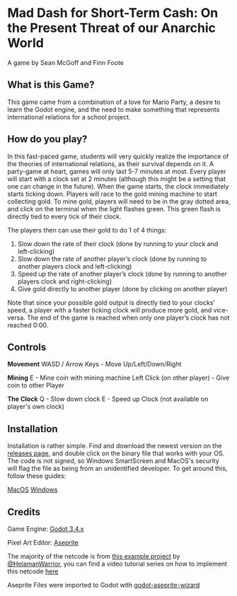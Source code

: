 # Mad Dash for Short-Term Cash: On the Present Threat of our Anarchic World

A game by Sean McGoff and Finn Foote

## What is this Game?

This game came from a combination of a love for Mario Party, a desire to learn the Godot engine, and the need to make something that represents 
international relations for a school project.

## How do you play?
In this fast-paced game, students will very quickly realize the importance of the theories of international relations, as their survival depends on it. 
A party-game at heart, games will only last 5-7 minutes at most. 
Every player will start with a clock set at 2 minutes (although this might be a setting that one can change in the future). 
When the game starts, the clock immediately starts ticking down. 
Players will race to the gold mining machine to start collecting gold. 
To mine gold, players will need to be in the gray dotted area, and click on the terminal when the light flashes green. 
This green flash is directly tied to every tick of their clock. 

The players then can use their gold to do 1 of 4 things:
1. Slow down the rate of their clock (done by running to your clock and left-clicking)
2. Slow down the rate of another player’s clock (done by running to another players clock and left-clicking)
3. Speed up the rate of another player’s clock (done by running to another players clock and right-clicking)
4. Give gold directly to another player (done by clicking on another player)

Note that since your possible gold output is directly tied to your clocks’ speed, a player with a faster ticking clock will produce more gold, and vice-versa. 
The end of the game is reached when only one player’s clock has not reached 0:00.

## Controls

**Movement**
WASD / Arrow Keys - Move Up/Left/Down/Right

**Mining**
E - Mine coin with mining machine
Left Click (on other player) - Give coin to other Player

**The Clock**
Q - Slow down clock
E - Speed up Clock (not available on player's own clock)

## Installation

Installation is rather simple. Find and download the newest version on the [releases page](https://github.com/SeanMcGoff/MadDashGame/releases), and double click on the binary file that works with your OS. The code is not signed, so Windows SmartScreen and MacOS's security will flag the file as being from an unidentified developer. To get around this, follow these guides:

[MacOS](https://support.apple.com/en-us/HT202491)
[Windows](https://www.windowscentral.com/how-fix-app-has-been-blocked-your-protection-windows-10)

## Credits

Game Engine: [Godot 3.4.x](https://github.com/godotengine/godot)

Pixel Art Editor: [Aseprite](https://www.aseprite.org/)

The majority of the netcode is from [this example project](https://github.com/HelamanWarrior/Godot-Multiplayer-Shooter) by [@HelamanWarrior](https://github.com/HelamanWarrior), 
you can find a video tutorial series on how to implement this netcode [here](https://www.youtube.com/playlist?list=PL6bQeQE-ybqDmGuN7Nz4ZbTAqyCMyEHQa)

Aseprite Files were imported to Godot with [godot-aseprite-wizard](https://github.com/viniciusgerevini/godot-aseprite-wizard)
